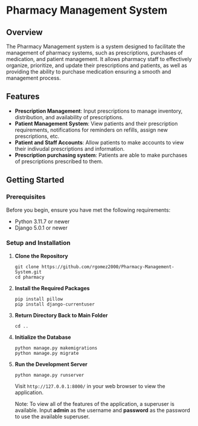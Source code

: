 # Pharmacy Management System

## Overview

The Pharmacy Management system is a system designed to facilitate the management of pharmacy systems, such as prescriptions, purchases of medication, and patient management. It allows pharmacy staff to effectively organize, prioritize, and update their prescriptions and patients, as well as providing the ability to purchase medication ensuring a smooth and management process.

## Features

- **Prescription Management**: Input prescriptions to manage inventory, distribution, and availability of prescriptions.
- **Patient Management System**: View patients and their prescription requirements, notifications for reminders on refills, assign new prescriptions, etc.
- **Patient and Staff Accounts**: Allow patients to make accounts to view their indivudal prescriptions and information.
- **Prescription purchasing system**: Patients are able to make purchases of prescriptions prescribed to them.

## Getting Started

### Prerequisites

Before you begin, ensure you have met the following requirements:

- Python 3.11.7 or newer
- Django 5.0.1 or newer

### Setup and Installation

1. **Clone the Repository**

   ```shell
   git clone https://github.com/rgomez2000/Pharmacy-Management-System.git
   cd pharmacy
   ```

2. **Install the Required Packages**

   ```shell
   pip install pillow
   pip install django-currentuser
   ```
3. **Return Directory Back to Main Folder**

   ```shell
   cd ..
   ```

4. **Initialize the Database**

   ```shell
   python manage.py makemigrations
   python manage.py migrate
   ```

5. **Run the Development Server**

   ```shell
   python manage.py runserver
   ```

   Visit `http://127.0.0.1:8000/` in your web browser to view the application.
   
   Note: To view all of the features of the application, a superuser is available. Input **admin** as the username and **password** as the password to use the available         superuser.
